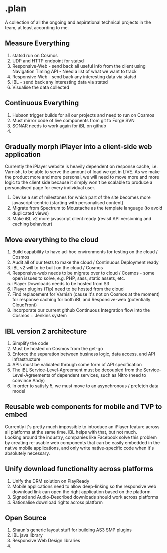 .plan
=====
A collection of all the ongoing and aspirational technical projects in the team, at least according to me.

Measure Everything
------------------

1. statsd run on Cosmos
2. UDP and HTTP endpoint for statsd
3. Responsive-Web - send back all useful info from the client using Navigation Timing API - Need a list of what we want to track
4. Responsive-Web - send back any interesting data via statsd
5. iBL - send back any interesting data via statsd
6. Visualise the data collected 

Continuous Everything
---------------------
1. Hubson trigger builds for all our projects and need to run on Cosmos
2. Must mirror code of live components from git to Forge SVN
3. SONAR needs to work again for iBL on github
4. 

Gradually morph iPlayer into a client-side web application
----------------------------------------------------------
Currently the iPlayer website is heavily dependent on response cache, i.e. Varnish, to be able to serve the amount of load we get in LIVE. As we make the product more and more personal, we will need to move more and more logic to the client side because it simply won't be scalable to produce a personalised page for every individual user.

1. Devise a set of milestones for which part of the site becomes more javascript-centric (starting with personalised content)
2. Migrate from Spectrum to Moustache as the template language (to avoid duplicated views)
3. Make iBL v2 more javascript client ready (revisit API versioning and caching behaviour)

Move everything to the cloud
----------------------------

1. Build capability to have ad-hoc environments for testing on the cloud / Cosmos
2. Audit all of our tests to make the cloud / Continuous Deployment ready
2. iBL v2 will to be built on the cloud / Cosmos
3. Responsive-web needs to be migrate over to cloud / Cosmos - some open issues to solve, e.g. PHP, sass, static assets, etc.
4. iPlayer Downloads needs to be hosted from S3
5. iPlayer plugins (Tip) need to be hosted from the cloud
6. Find replacement for Varnish (cause it's not on Cosmos at the moment) for response caching for both iBL and Responsive-web (potentially CloudFront)
7. Incorporate our current github Continuous Integration flow into the Cosmos + Jenkins system

IBL version 2 architecture
--------------------------
1. Simplify the code
2. Must be hosted on Cosmos from the get-go
3. Enforce the separation between business logic, data access, and API infrastructure
4. APIs must be validated through some form of API specification
5. The iBL Service-Level-Agreement must be decoupled from the Service-Level-Agreements of dependent services, such as Nitro (need to convince Andy)
6. In order to satisfy 5, we must move to an asynchronous / prefetch data model

Reusable web components for mobile and TVP to embed
---------------------------------------------------
Currently it's pretty much impossible to introduce an iPlayer feature across all platforms at the same time. iBL helps with that, but not much.  
Looking around the industry, companies like Facebook solve this problem by creating re-usable web components that can be easily embedded in the native mobile applications, and only write native-specific code when it's absolutely necessary.


Unify download functionality across platforms
---------------------------------------------
1. Unify the DRM solution on PlayReady
2. Mobile applications need to allow deep-linking so the responsive web download link can open the right application based on the platform
3. Signed and Audio-Described downloads should work across platforms
4. Rationalise download rights across platform

Open Source
-----------
1. Shaun's generic layout stuff for building AS3 SMP plugins
2. iBL java library
3. Responsive Web Design libraries
4. 
